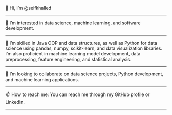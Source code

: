 👋 Hi, I’m @seifkhalled
_____________________________________________________________________________________

👀 I’m interested in data science, machine learning, and software development.
_____________________________________________________________________________________

🌱 I’m skilled in Java OOP and data structures, as well as Python for data science using pandas, numpy, scikit-learn, 
and data visualization libraries. 
I’m also proficient in machine learning model development, data preprocessing, feature engineering, and statistical analysis.
_____________________________________________________________________________________

💞️ I’m looking to collaborate on data science projects, Python development, and machine learning applications.
_____________________________________________________________________________________

📫 How to reach me: You can reach me through my GitHub profile or LinkedIn.
_____________________________________________________________________________________


<!---
seifkhalled/seifkhalled is a ✨ special ✨ repository because its `README.md` (this file) appears on your GitHub profile.
You can click the Preview link to take a look at your changes.
--->
